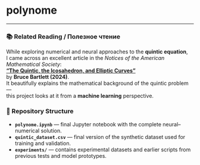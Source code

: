 # polynome
---

### 📚 Related Reading / Полезное чтение

While exploring numerical and neural approaches to the **quintic equation**,  
I came across an excellent article in the *Notices of the American Mathematical Society*:  
[**“The Quintic, the Icosahedron, and Elliptic Curves”**](https://www.ams.org/journals/notices/202404/noti2923/noti2923.html)  
by **Bruce Bartlett (2024)**.  
It beautifully explains the mathematical background of the quintic problem —  
this project looks at it from a **machine learning** perspective.

### 📁 Repository Structure

- **`polynome.ipynb`** — final Jupyter notebook with the complete neural–numerical solution.  
- **`quintic_dataset.csv`** — final version of the synthetic dataset used for training and validation.  
- **`experiments/`** — contains experimental datasets and earlier scripts from previous tests and model prototypes.
